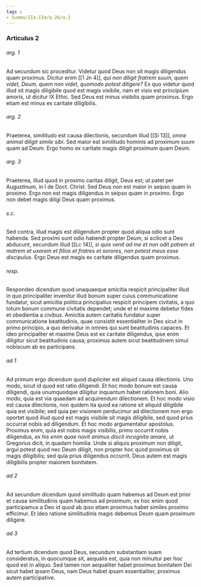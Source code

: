 ```yaml
---
tags : 
- Summa/IIa-IIæ/q.26/a.2
---
```


### Articulus 2

###### arg. 1
Ad secundum sic proceditur. Videtur quod Deus non sit magis diligendus quam proximus. Dicitur enim [[1 Jn 4]], *qui non diligit fratrem suum, quem videt, Deum, quem non videt, quomodo potest diligere?* Ex quo videtur quod illud sit magis diligibile quod est magis visibile, nam et visio est principium amoris, ut dicitur IX Ethic. Sed Deus est minus visibilis quam proximus. Ergo etiam est minus ex caritate diligibilis.

###### arg. 2
Praeterea, similitudo est causa dilectionis, secundum illud [[Si 13]], *omne animal diligit simile sibi*. Sed maior est similitudo hominis ad proximum suum quam ad Deum. Ergo homo ex caritate magis diligit proximum quam Deum.

###### arg. 3
Praeterea, illud quod in proximo caritas diligit, Deus est; ut patet per Augustinum, in I de Doct. Christ. Sed Deus non est maior in seipso quam in proximo. Ergo non est magis diligendus in seipso quam in proximo. Ergo non debet magis diligi Deus quam proximus.

###### s.c.
Sed contra, illud magis est diligendum propter quod aliqua odio sunt habenda. Sed proximi sunt odio habendi propter Deum, si scilicet a Deo abducunt, secundum illud [[Lc 14]], *si quis venit ad me et non odit patrem et matrem et uxorem et filios et fratres et sorores, non potest meus esse discipulus*. Ergo Deus est magis ex caritate diligendus quam proximus.

###### resp.
Respondeo dicendum quod unaquaeque amicitia respicit principaliter illud in quo principaliter invenitur illud bonum super cuius communicatione fundatur, sicut amicitia politica principalius respicit principem civitatis, a quo totum bonum commune civitatis dependet; unde et ei maxime debetur fides et obedientia a civibus. Amicitia autem caritatis fundatur super communicatione beatitudinis, quae consistit essentialiter in Deo sicut in primo principio, a quo derivatur in omnes qui sunt beatitudinis capaces. Et ideo principaliter et maxime Deus est ex caritate diligendus, ipse enim diligitur sicut beatitudinis causa; proximus autem sicut beatitudinem simul nobiscum ab eo participans.

###### ad 1
Ad primum ergo dicendum quod dupliciter est aliquid causa dilectionis. Uno modo, sicut id quod est ratio diligendi. Et hoc modo bonum est causa diligendi, quia unumquodque diligitur inquantum habet rationem boni. Alio modo, quia est via quaedam ad acquirendum dilectionem. Et hoc modo visio est causa dilectionis, non quidem ita quod ea ratione sit aliquid diligibile quia est visibile; sed quia per visionem perducimur ad dilectionem non ergo oportet quod illud quod est magis visibile sit magis diligibile, sed quod prius occurrat nobis ad diligendum. Et hoc modo argumentatur apostolus. Proximus enim, quia est nobis magis visibilis, primo occurrit nobis diligendus, *ex his enim quae novit animus discit incognita amare*, ut Gregorius dicit, in quadam homilia. Unde si aliquis proximum non diligit, argui potest quod nec Deum diligit, non propter hoc quod proximus sit magis diligibilis; sed quia prius diligendus occurrit. Deus autem est magis diligibilis propter maiorem bonitatem.

###### ad 2
Ad secundum dicendum quod similitudo quam habemus ad Deum est prior et causa similitudinis quam habemus ad proximum, ex hoc enim quod participamus a Deo id quod ab ipso etiam proximus habet similes proximo efficimur. Et ideo ratione similitudinis magis debemus Deum quam proximum diligere.

###### ad 3
Ad tertium dicendum quod Deus, secundum substantiam suam consideratus, in quocumque sit, aequalis est, quia non minuitur per hoc quod est in aliquo. Sed tamen non aequaliter habet proximus bonitatem Dei sicut habet ipsam Deus, nam Deus habet ipsam essentialiter, proximus autem participative.

